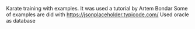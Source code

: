 Karate training with examples.
It was used a tutorial by Artem Bondar
Some of examples are did with https://jsonplaceholder.typicode.com/ 
Used oracle as database
